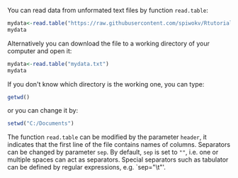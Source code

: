 You can read data from unformated text files by function `read.table`:
```R
mydata<-read.table("https://raw.githubusercontent.com/spiwokv/Rtutorial/master/data/mydata.txt")
mydata
```
Alternatively you can download the file to a working directory of your computer and open it:
```R
mydata<-read.table("mydata.txt")
mydata
```
If you don't know which directory is the working one, you can type:
```R
getwd()
```
or you can change it by:
```R
setwd("C:/Documents")
```
The function `read.table` can be modified by the parameter `header`, it indicates that the first line of the file contains names of columns. Separators can be changed by parameter `sep`. By default, `sep` is set to `""`, i.e. one or multiple spaces can act as separators. Special separators such as tabulator can be defined by regular expressions, e.g. `sep="\t"'.

